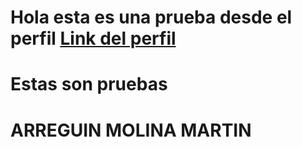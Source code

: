 # Hola esta es una prueba desde el perfil [Link del perfil](https://github.com/MartinArreguinMolina)
# Estas son pruebas 
# ARREGUIN MOLINA MARTIN